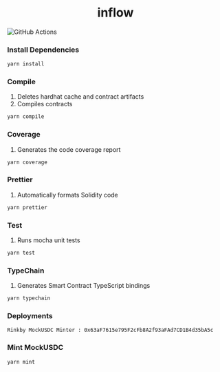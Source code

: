 # <h1 align="center"> inflow </h1>

![GitHub Actions](https://github.com/aegis-studio-dev/inflow/actions/workflows/node.js.yml/badge.svg)

### Install Dependencies

```sh
yarn install
```

### Compile

1. Deletes hardhat cache and contract artifacts
2. Compiles contracts

```sh
yarn compile
```

### Coverage

1. Generates the code coverage report

```sh
yarn coverage
```

### Prettier

1. Automatically formats Solidity code

```sh
yarn prettier
```

### Test

1. Runs mocha unit tests

```sh
yarn test
```

### TypeChain

1. Generates Smart Contract TypeScript bindings

```sh
yarn typechain
```

### Deployments 
```
Rinkby MockUSDC Minter : 0x63aF7615e795F2cFb8A2f93aFAd7CD1B4d35bA5c 
```

### Mint MockUSDC

```sh
yarn mint
```
